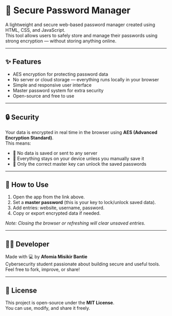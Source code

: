# 🔐 Secure Password Manager

A lightweight and secure web-based password manager created using HTML, CSS, and JavaScript.  
This tool allows users to safely store and manage their passwords using strong encryption — without storing anything online.


---

## ✨ Features

- AES encryption for protecting password data
- No server or cloud storage — everything runs locally in your browser
- Simple and responsive user interface
- Master password system for extra security
- Open-source and free to use

---

## 🔒 Security

Your data is encrypted in real time in the browser using **AES (Advanced Encryption Standard)**.  
This means:
- 🔐 No data is saved or sent to any server
- 🔐 Everything stays on your device unless you manually save it
- 🔐 Only the correct master key can unlock the saved passwords

---

## 🚀 How to Use

1. Open the app from the link above.
2. Set a **master password** (this is your key to lock/unlock saved data).
3. Add entries: website, username, password.
4. Copy or export encrypted data if needed.

*Note: Closing the browser or refreshing will clear unsaved entries.*

---

## 🧑‍💻 Developer

Made with 💻 by **Afomia Misikir Bantie**  
Cybersecurity student passionate about building secure and useful tools.  
Feel free to fork, improve, or share!

---

## 📄 License

This project is open-source under the **MIT License**.  
You can use, modify, and share it freely.
